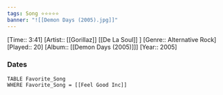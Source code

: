 ```yaml
---
tags: Song ⭐⭐⭐⭐⭐ 
banner: "![[Demon Days (2005).jpg]]"
---
```

[Time:: 3:41]
[Artist:: [[Gorillaz]] [[De La Soul]] ]
[Genre:: Alternative Rock]
[Played:: 20]
[Album:: [[Demon Days (2005)]]]
[Year:: 2005]
### Dates
````dataview
TABLE Favorite_Song
WHERE Favorite_Song = [[Feel Good Inc]]
````